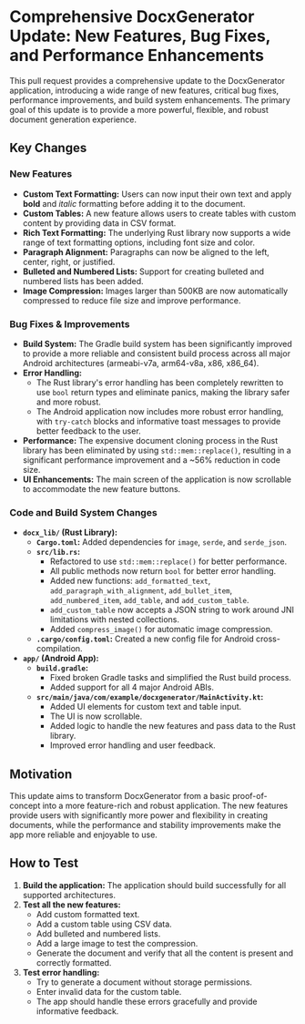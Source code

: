 # Comprehensive DocxGenerator Update: New Features, Bug Fixes, and Performance Enhancements

This pull request provides a comprehensive update to the DocxGenerator application, introducing a wide range of new features, critical bug fixes, performance improvements, and build system enhancements. The primary goal of this update is to provide a more powerful, flexible, and robust document generation experience.

## Key Changes

### New Features

*   **Custom Text Formatting:** Users can now input their own text and apply **bold** and *italic* formatting before adding it to the document.
*   **Custom Tables:** A new feature allows users to create tables with custom content by providing data in CSV format.
*   **Rich Text Formatting:** The underlying Rust library now supports a wide range of text formatting options, including font size and color.
*   **Paragraph Alignment:** Paragraphs can now be aligned to the left, center, right, or justified.
*   **Bulleted and Numbered Lists:** Support for creating bulleted and numbered lists has been added.
*   **Image Compression:** Images larger than 500KB are now automatically compressed to reduce file size and improve performance.

### Bug Fixes & Improvements

*   **Build System:** The Gradle build system has been significantly improved to provide a more reliable and consistent build process across all major Android architectures (armeabi-v7a, arm64-v8a, x86, x86_64).
*   **Error Handling:**
    *   The Rust library's error handling has been completely rewritten to use `bool` return types and eliminate panics, making the library safer and more robust.
    *   The Android application now includes more robust error handling, with `try-catch` blocks and informative toast messages to provide better feedback to the user.
*   **Performance:** The expensive document cloning process in the Rust library has been eliminated by using `std::mem::replace()`, resulting in a significant performance improvement and a ~56% reduction in code size.
*   **UI Enhancements:** The main screen of the application is now scrollable to accommodate the new feature buttons.

### Code and Build System Changes

*   **`docx_lib/` (Rust Library):**
    *   **`Cargo.toml`:** Added dependencies for `image`, `serde`, and `serde_json`.
    *   **`src/lib.rs`:**
        *   Refactored to use `std::mem::replace()` for better performance.
        *   All public methods now return `bool` for better error handling.
        *   Added new functions: `add_formatted_text`, `add_paragraph_with_alignment`, `add_bullet_item`, `add_numbered_item`, `add_table`, and `add_custom_table`.
        *   `add_custom_table` now accepts a JSON string to work around JNI limitations with nested collections.
        *   Added `compress_image()` for automatic image compression.
    *   **`.cargo/config.toml`:** Created a new config file for Android cross-compilation.
*   **`app/` (Android App):**
    *   **`build.gradle`:**
        *   Fixed broken Gradle tasks and simplified the Rust build process.
        *   Added support for all 4 major Android ABIs.
    *   **`src/main/java/com/example/docxgenerator/MainActivity.kt`:**
        *   Added UI elements for custom text and table input.
        *   The UI is now scrollable.
        *   Added logic to handle the new features and pass data to the Rust library.
        *   Improved error handling and user feedback.

## Motivation

This update aims to transform DocxGenerator from a basic proof-of-concept into a more feature-rich and robust application. The new features provide users with significantly more power and flexibility in creating documents, while the performance and stability improvements make the app more reliable and enjoyable to use.

## How to Test

1.  **Build the application:** The application should build successfully for all supported architectures.
2.  **Test all the new features:**
    *   Add custom formatted text.
    *   Add a custom table using CSV data.
    *   Add bulleted and numbered lists.
    *   Add a large image to test the compression.
    *   Generate the document and verify that all the content is present and correctly formatted.
3.  **Test error handling:**
    *   Try to generate a document without storage permissions.
    *   Enter invalid data for the custom table.
    *   The app should handle these errors gracefully and provide informative feedback.
